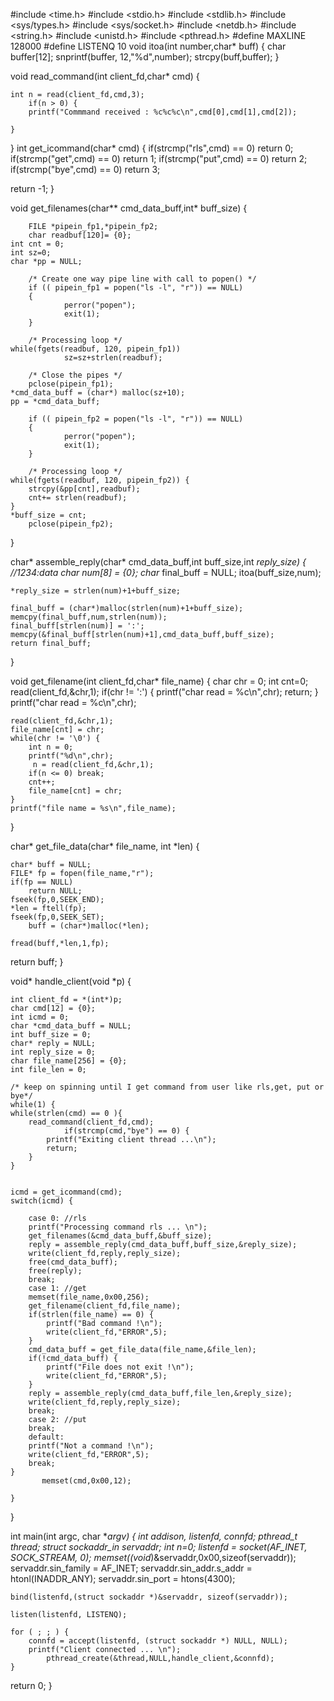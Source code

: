 #include <time.h>
#include <stdio.h>
#include <stdlib.h>
#include <sys/types.h>
#include <sys/socket.h>
#include <netdb.h>
#include <string.h>
#include <unistd.h>
#include <pthread.h>
#define MAXLINE 128000
#define LISTENQ 10
 void itoa(int number,char* buff)
{
	char buffer[12];
	snprintf(buffer, 12,"%d",number);
	strcpy(buff,buffer);
}


void read_command(int client_fd,char* cmd) {
	
	int n = read(client_fd,cmd,3);
        if(n > 0) {
		printf("Commmand received : %c%c%c\n",cmd[0],cmd[1],cmd[2]);
			
	}
}
int get_icommand(char* cmd) {
	if(strcmp("rls",cmd) == 0) return 0;
	if(strcmp("get",cmd) == 0) return 1;
	if(strcmp("put",cmd) == 0) return 2;
	if(strcmp("bye",cmd) == 0) return 3;
	
return -1;
}


void get_filenames(char** cmd_data_buff,int* buff_size) {

        FILE *pipein_fp1,*pipein_fp2;
        char readbuf[120]= {0};
	int cnt = 0;
	int sz=0;
	char *pp = NULL;
	
        /* Create one way pipe line with call to popen() */
        if (( pipein_fp1 = popen("ls -l", "r")) == NULL)
        {
                perror("popen");
                exit(1);
        }

        /* Processing loop */
	while(fgets(readbuf, 120, pipein_fp1))
                sz=sz+strlen(readbuf);
	
        /* Close the pipes */
        pclose(pipein_fp1);
	*cmd_data_buff = (char*) malloc(sz+10);
	pp = *cmd_data_buff;

        if (( pipein_fp2 = popen("ls -l", "r")) == NULL)
        {
                perror("popen");
                exit(1);
       	}

        /* Processing loop */
	while(fgets(readbuf, 120, pipein_fp2)) {
		strcpy(&pp[cnt],readbuf);			
		cnt+= strlen(readbuf);	
	}
	*buff_size = cnt;
        pclose(pipein_fp2);

}	

char* assemble_reply(char* cmd_data_buff,int buff_size,int *reply_size) {
//1234:data
	char num[8] = {0};
	char* final_buff = NULL;
	itoa(buff_size,num);

	*reply_size = strlen(num)+1+buff_size;

	final_buff = (char*)malloc(strlen(num)+1+buff_size);
	memcpy(final_buff,num,strlen(num));
	final_buff[strlen(num)] = ':';
	memcpy(&final_buff[strlen(num)+1],cmd_data_buff,buff_size);
	return final_buff;
}

void get_filename(int client_fd,char* file_name) {
	char chr = 0;
	int cnt=0;	
	read(client_fd,&chr,1);
	if(chr != ':') {
		printf("char read = %c\n",chr);
		return;
	}
	printf("char read = %c\n",chr);

	read(client_fd,&chr,1);
	file_name[cnt] = chr;
	while(chr != '\0') {
		int n = 0;	
		printf("%d\n",chr);		
		 n = read(client_fd,&chr,1);
		if(n <= 0) break;
		cnt++;
		file_name[cnt] = chr;
	}
	printf("file name = %s\n",file_name);	
}

char* get_file_data(char* file_name, int *len) {

	char* buff = NULL;	
	FILE* fp = fopen(file_name,"r");
	if(fp == NULL)
		return NULL;
	fseek(fp,0,SEEK_END);
	*len = ftell(fp);
	fseek(fp,0,SEEK_SET);
        buff = (char*)malloc(*len); 

	fread(buff,*len,1,fp);
return buff;
}	

void* handle_client(void *p) {

	int client_fd = *(int*)p;
	char cmd[12] = {0};
	int icmd = 0;
	char *cmd_data_buff = NULL;
	int buff_size = 0;
	char* reply = NULL;
	int reply_size = 0;
	char file_name[256] = {0};
	int file_len = 0;

	/* keep on spinning until I get command from user like rls,get, put or bye*/
	while(1) {
	while(strlen(cmd) == 0 ){ 	
		read_command(client_fd,cmd);
                if(strcmp(cmd,"bye") == 0) { 
			printf("Exiting client thread ...\n");
			return;
		}
	}
	
				
	icmd = get_icommand(cmd);
 	switch(icmd) {

		case 0: //rls
		printf("Processing command rls ... \n");
		get_filenames(&cmd_data_buff,&buff_size);
		reply = assemble_reply(cmd_data_buff,buff_size,&reply_size);
		write(client_fd,reply,reply_size);
		free(cmd_data_buff);
		free(reply);
		break;
		case 1: //get
		memset(file_name,0x00,256);
		get_filename(client_fd,file_name);
		if(strlen(file_name) == 0) { 
			printf("Bad command !\n");
			write(client_fd,"ERROR",5);
		}
		cmd_data_buff = get_file_data(file_name,&file_len);
		if(!cmd_data_buff) {
			printf("File does not exit !\n");
			write(client_fd,"ERROR",5);
		}	
		reply = assemble_reply(cmd_data_buff,file_len,&reply_size);
		write(client_fd,reply,reply_size);
		break;
		case 2: //put
		break;
		default:
		printf("Not a command !\n");
		write(client_fd,"ERROR",5);
		break;	
	}
	       memset(cmd,0x00,12);

	}			

}	

int main(int argc, char **argv)
{
	int addison, listenfd, connfd;
	pthread_t thread;
	struct sockaddr_in servaddr;
        int n=0;
	listenfd = socket(AF_INET, SOCK_STREAM, 0);
	memset((void*)&servaddr,0x00,sizeof(servaddr));
	servaddr.sin_family = AF_INET;
	servaddr.sin_addr.s_addr = htonl(INADDR_ANY);
	servaddr.sin_port = htons(4300);

	bind(listenfd,(struct sockaddr *)&servaddr, sizeof(servaddr));

	listen(listenfd, LISTENQ);

	for ( ; ; ) {
		connfd = accept(listenfd, (struct sockaddr *) NULL, NULL);
		printf("Client connected ... \n"); 
      		pthread_create(&thread,NULL,handle_client,&connfd);
	} 
return 0;
}
